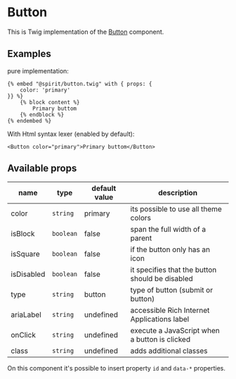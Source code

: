 # Button

This is Twig implementation of the [Button] component.

## Examples
pure implementation:
```twig
{% embed "@spirit/button.twig" with { props: {
    color: 'primary'
}} %}
    {% block content %}
        Primary buttom
    {% endblock %}
{% endembed %}
```

With Html syntax lexer (enabled by default):
```twig
<Button color="primary">Primary buttom</Button>
```

## Available props

| name       | type      | default value | description                                     |
|------------|-----------|---------------|-------------------------------------------------|
| color      | `string`  | primary       | its possible to use all theme colors            |
| isBlock    | `boolean` | false         | span the full width of a parent                 |
| isSquare   | `boolean` | false         | if the button only has an icon                  |
| isDisabled | `boolean` | false         | it specifies that the button should be disabled |                                              |
| type       | `string`  | button        | type of button (submit or button)               |
| ariaLabel  | `string`  | undefined     | accessible Rich Internet Applications label     |
| onClick    | `string`  | undefined     | execute a JavaScript when a button is clicked   |
| class      | `string`  | undefined     | adds additional classes                         |

On this component it's possible to insert property `id` and `data-*` properties.

[Button]: https://github.com/lmc-eu/spirit-design-system/tree/main/packages/web/src/components/Button